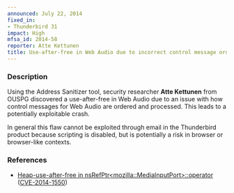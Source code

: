 ```yaml
---
announced: July 22, 2014
fixed_in:
- Thunderbird 31
impact: High
mfsa_id: 2014-58
reporter: Atte Kettunen
title: Use-after-free in Web Audio due to incorrect control message ordering
---
```


<h3>Description</h3>

<p>Using the Address Sanitizer tool, security researcher <strong>Atte
Kettunen</strong> from OUSPG discovered a use-after-free in Web Audio due to an
issue with how control messages for Web Audio are ordered and processed. This
leads to a potentially exploitable crash. 
</p>

<p class="note">In general this flaw cannot be exploited through email in the
Thunderbird product because scripting is disabled, but is potentially a risk in
browser or browser-like contexts.</p>


<h3>References</h3>

<ul>
  <li><a href="https://bugzilla.mozilla.org/show_bug.cgi?id=1020411">
       Heap-use-after-free in
nsRefPtr&lt;mozilla::MediaInputPort&gt;::operator</a> (<a href="http://cve.mitre.org/cgi-bin/cvename.cgi?name=CVE-2014-1550" class="ex-ref">CVE-2014-1550</a>)</li>
</ul>




